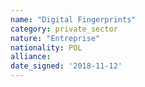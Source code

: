 ```yaml
---
name: "Digital Fingerprints"
category: private_sector
nature: "Entreprise"
nationality: POL
alliance: 
date_signed: '2018-11-12'
---
```

    